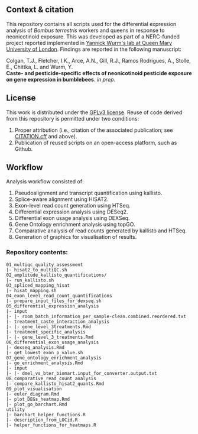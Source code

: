 ## Context & citation

This repository contains all scripts used for the differential expression analysis of _Bombus terrestris_ workers and queens in response to neonicotinoid exposure. This was developed as part of a NERC-funded project reported implemented in [Yannick Wurm's lab at Queen Mary University of London](http://wurmlab.com). Findings are reported in the following manuscript: 

Colgan, T.J., Fletcher, I.K., Arce, A.N., Gill, R.J., Ramos Rodrigues, A., Stolle, E., Chittka, L. and Wurm, Y.  
**Caste- and pesticide-specific effects of neonicotinoid pesticide exposure on gene expression in bumblebees**. *in prep*.  

## License

This work is distributed under the [GPLv3 license](LICENSE). Reuse of code derived from this repository is permitted under two conditions: 
1) Proper attribution (i.e., citation of the associated publication; see [CITATION.cff](CITATION.cff) and above).
2) Publication of reused scripts on an open-access platform, such as Github.  

## Workflow

Analysis workflow consisted of:  
1. Pseudoalignment and transcript quantification using kallisto.   
2. Splice-aware alignment using HISAT2.  
3. Exon-level read count generation using HTSeq.  
4. Differential expression analysis using DESeq2.  
5. Differential exon usage analysis using DEXSeq.   
6. Gene Ontology enrichment analysis using topGO. 
7. Comparative analysis of read counts generated by kallisto and HTSeq.  
8. Generation of graphics for visualisation of results.  

### Repository contents:  
```
01_multiqc_quality_assessment
|- hisat2_to_multiQC.sh
02_amplitude_kallisto_quantifications/
|- run_kallisto.sh
03_spliced_mapping_hisat
|- hisat_mapping.sh
04_exon_level_read_count_quantifications
|- prepare_input_files_for_dexseq.sh
05_differential_expression_analysis
|- input
|- |- room_batch_information_per_sample-clean.combined.reordered.txt
|- treatment_caste_interaction_analysis
|- |- gene_level_3treatments.Rmd
|- treatment_specific_analysis
|- |- gene_level_3_treatments.Rmd
06_differential_exon_usage_analysis
|- dexseq_analysis.Rmd
|- get_lowest_exon_p_value.sh
07_gene_ontology_enrichment_analysis
|- go_enrichment_analysis.Rmd
|- input
|- |- dmel_vs_bter_biomart.input_for_converter.output.txt
08_comparative_read_count_analysis
|- compare_kallisto_hisat2_quants.Rmd
09_plot_visualisation
|- euler_diagram.Rmd
|- plot_DEGs_heatmap.Rmd
|- plot_go_barchart.Rmd
utility
|- barchart_helper_functions.R
|- description_from_LOCid.R
|- helper_functions_for_heatmaps.R
```

